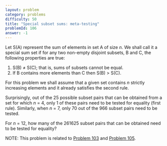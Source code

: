 ```yaml
---
layout: problem
category: problems
difficulty: 50
title: "Special subset sums: meta-testing"
problemId: 106
answer: -1
---
```

Let S(A) represent the sum of elements in set A of size *n*. We shall call it a special sum set if for any two non-empty disjoint subsets, B and C, the following properties are true:

1. S(B) ≠ S(C); that is, sums of subsets cannot be equal.
2. If B contains more elements than C then S(B) > S(C).

For this problem we shall assume that a given set contains *n* strictly increasing elements and it already satisfies the second rule.

Surprisingly, out of the 25 possible subset pairs that can be obtained from a set for which *n* = 4, only 1 of these pairs need to be tested for equality (first rule). Similarly, when *n* = 7, only 70 out of the 966 subset pairs need to be tested.

For *n* = 12, how many of the 261625 subset pairs that can be obtained need to be tested for equality?

NOTE: This problem is related to [Problem 103](problem=103) and [Problem 105](problem=105).